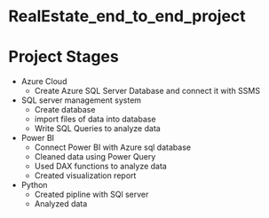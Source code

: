 # RealEstate_end_to_end_project
# Project Stages
- Azure Cloud
   - Create Azure SQL Server Database and connect it with SSMS
- SQL server management system 
    - Create database
    - import files of data into database
    - Write SQL Queries to analyze data
- Power BI
    - Connect Power BI with Azure sql database
    - Cleaned data using Power Query
    - Used DAX functions to analyze data
    - Created visualization report
-  Python
   - Created pipline with SQl server
   - Analyzed data
